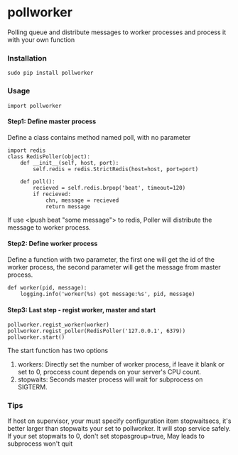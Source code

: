 # pollworker
Polling queue and distribute messages to worker processes and process it with your own function

### Installation

    sudo pip install pollworker
    
### Usage

    import pollworker

#### Step1: Define master process

Define a class contains method named poll, with no parameter

    import redis
    class RedisPoller(object):
        def __init__(self, host, port):
            self.redis = redis.StrictRedis(host=host, port=port)
        
        def poll():
            recieved = self.redis.brpop('beat', timeout=120)
            if recieved:
                chn, message = recieved
                return message
    
If use <lpush beat "some message"> to redis, Poller will distribute the message to 
worker process.

#### Step2: Define worker process

Define a function with two parameter, the first one will get the id of the worker process, the second parameter will get the message from master process.

    def worker(pid, message):
        logging.info('worker(%s) got message:%s', pid, message)
        
#### Step3: Last step - regist worker, master and start

    pollworker.regist_worker(worker)
    pollworker.regist_poller(RedisPoller('127.0.0.1', 6379))
    pollworker.start()

The start function has two options

1. workers: Directly set the number of worker process, if leave it blank or set to 0, proccess count depends on your server's CPU count.
2. stopwaits: Seconds master process will wait for subprocess on SIGTERM.       

### Tips

If host on supervisor, your must specify configuration item stopwaitsecs, it's better larger than stopwaits your set to pollworker.
It will stop service safely.
If your set stopwaits to 0, don't set stopasgroup=true, May leads to subprocess won't quit 

